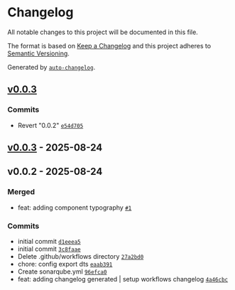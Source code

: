 # Changelog

All notable changes to this project will be documented in this file.

The format is based on [Keep a Changelog](https://keepachangelog.com/en/1.0.0/)
and this project adheres to [Semantic Versioning](https://semver.org/spec/v2.0.0.html).

Generated by [`auto-changelog`](https://github.com/CookPete/auto-changelog).

## [v0.0.3](https://github.com/mochamadyudi/cloneui/compare/v0.0.3...v0.0.3)

### Commits

- Revert "0.0.2" [`e54d705`](https://github.com/mochamadyudi/cloneui/commit/e54d705151e4632c0e027bc2889a62b586439b28)

## [v0.0.3](https://github.com/mochamadyudi/cloneui/compare/v0.0.2...v0.0.3) - 2025-08-24

## v0.0.2 - 2025-08-24

### Merged

- feat: adding component typography [`#1`](https://github.com/mochamadyudi/cloneui/pull/1)

### Commits

- initial commit [`d1eeea5`](https://github.com/mochamadyudi/cloneui/commit/d1eeea55a1999f56fa097259701dfb6d28ce761c)
- initial commit [`3c8faae`](https://github.com/mochamadyudi/cloneui/commit/3c8faae3e410e7b9686448cc1de48ebcac76ccda)
- Delete .github/workflows directory [`27a2bd0`](https://github.com/mochamadyudi/cloneui/commit/27a2bd0820f7f77d6c7ce9d09d5d560c6c85e3a1)
- chore: config export dts [`eaab391`](https://github.com/mochamadyudi/cloneui/commit/eaab391803411645eadf450888d6d75ccce9b64e)
- Create sonarqube.yml [`96efca0`](https://github.com/mochamadyudi/cloneui/commit/96efca031e756e045f10a4844dbafc39cb6a1995)
- feat: adding changelog generated | setup workflows changelog [`4a46cbc`](https://github.com/mochamadyudi/cloneui/commit/4a46cbc6146a20a4cbb10d14348ee1a2df0101c4)
